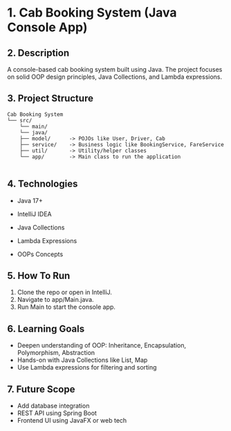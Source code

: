 # 1. Cab Booking System (Java Console App)

##  2. Description
<p> A console-based cab booking system built using Java.
 The project focuses on solid OOP design principles, Java Collections, and Lambda expressions.
</p>


##  3. Project Structure
```
Cab Booking System
└── src/
    └── main/
    └── java/
    ├── model/      -> POJOs like User, Driver, Cab
    ├── service/    -> Business logic like BookingService, FareService
    ├── util/       -> Utility/helper classes
    └── app/        -> Main class to run the application
    
```
## 4. Technologies
- Java 17+

- IntelliJ IDEA

- Java Collections
- Lambda Expressions

- OOPs Concepts

## 5. How To Run

1. Clone the repo or open in IntelliJ.
2. Navigate to app/Main.java.
3. Run Main to start the console app.

## 6. Learning Goals
- Deepen understanding of OOP: Inheritance, Encapsulation, Polymorphism, Abstraction
- Hands-on with Java Collections like List, Map
- Use Lambda expressions for filtering and sorting

## 7. Future Scope
- Add database integration
- REST API using Spring Boot
- Frontend UI using JavaFX or web tech



